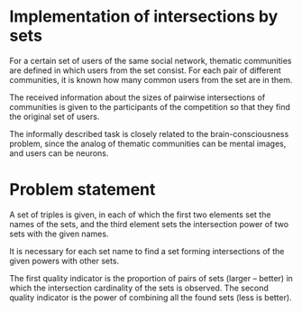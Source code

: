 # Implementation of intersections by sets

For a certain set of users of the same social network, thematic communities are defined in which users from the set consist. For each pair of different communities, it is known how many common users from the set are in them.

The received information about the sizes of pairwise intersections of communities is given to the participants of the competition so that they find the original set of users.

The informally described task is closely related to the brain-consciousness problem, since the analog of thematic communities can be mental images, and users can be neurons.

# Problem statement
A set of triples is given, in each of which the first two elements set the names of the sets, and the third element sets the intersection power of two sets with the given names.

It is necessary for each set name to find a set forming intersections of the given powers with other sets.

The first quality indicator is the proportion of pairs of sets (larger – better) in which the intersection cardinality of the sets is observed. The second quality indicator is the power of combining all the found sets (less is better).
